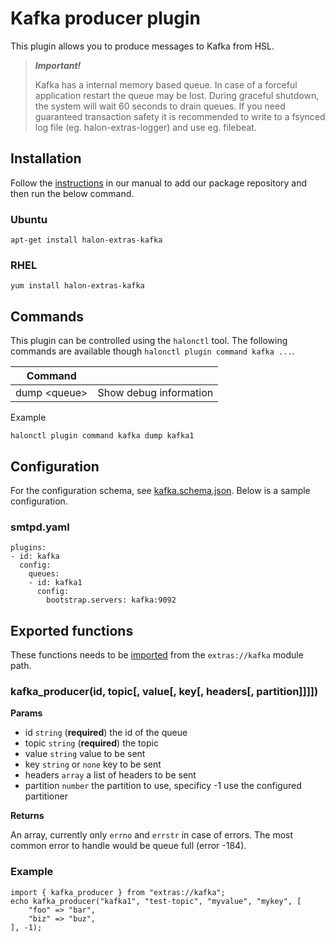 # Kafka producer plugin

This plugin allows you to produce messages to Kafka from HSL.

> **_Important!_**
>
> Kafka has a internal memory based queue. In case of a forceful application restart the queue may be lost. During graceful shutdown, the system will wait 60 seconds to drain queues.
> If you need guaranteed transaction safety it is recommended to write to a fsynced log file (eg. halon-extras-logger) and use eg. filebeat.

## Installation

Follow the [instructions](https://docs.halon.io/manual/comp_install.html#installation) in our manual to add our package repository and then run the below command.

### Ubuntu

```
apt-get install halon-extras-kafka
```

### RHEL

```
yum install halon-extras-kafka
```

## Commands

This plugin can be controlled using the ``halonctl`` tool. The following commands are available though ``halonctl plugin command kafka ...``.

| Command | |
|------|------|
| dump \<queue> | Show debug information |

Example 

```
halonctl plugin command kafka dump kafka1
```

## Configuration

For the configuration schema, see [kafka.schema.json](kafka.schema.json). Below is a sample configuration.

### smtpd.yaml

```
plugins:
- id: kafka
  config:
    queues:
    - id: kafka1
      config:
        bootstrap.servers: kafka:9092
```

## Exported functions

These functions needs to be [imported](https://docs.halon.io/hsl/structures.html#import) from the `extras://kafka` module path.

### kafka_producer(id, topic[, value[, key[, headers[, partition]]]])

**Params**

- id `string` (**required**) the id of the queue
- topic `string` (**required**) the topic
- value `string` value to be sent
- key `string` or `none` key to be sent
- headers `array` a list of headers to be sent
- partition `number` the partition to use, specificy -1 use the configured partitioner

**Returns**

An array, currently only `errno` and `errstr` in case of errors. The most common error to handle would be queue full (error -184).

### Example

```
import { kafka_producer } from "extras://kafka";
echo kafka_producer("kafka1", "test-topic", "myvalue", "mykey", [
    "foo" => "bar",
    "biz" => "buz",
], -1);
```
